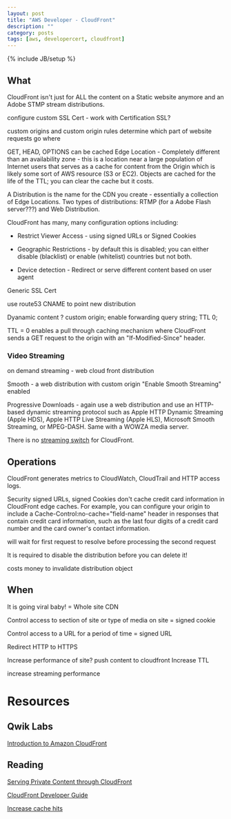 ```yaml
---
layout: post
title: "AWS Developer - CloudFront"
description: ""
category: posts
tags: [aws, developercert, cloudfront]
---
```

{% include JB/setup %}

## What 
CloudFront isn't just for ALL the content on a Static website anymore and an Adobe STMP stream distributions. 

configure custom SSL Cert - work with Certification SSL?

custom origins and custom origin rules determine which part of website requests go where

GET, HEAD, OPTIONS can be cached
Edge Location - Completely different than an availability zone - this is a location near a large population of Internet users that serves as a cache for content from the Origin which is likely some sort of AWS resource (S3 or EC2). Objects are cached for the life of the TTL; you can clear the cache but it costs.

A Distribution is the name for the CDN you create - essentially a collection of Edge Locations. Two types of distributions: RTMP (for a Adobe Flash server???) and Web Distribution.

CloudFront has many, many configuration options including:

* Restrict Viewer Access - using signed URLs or Signed Cookies

* Geographic Restrictions - by default this is disabled; you can either disable (blacklist) or enable (whitelist) countries but not both.

* Device detection - Redirect or serve different content based on user agent



Generic SSL Cert

use route53 CNAME to point new distribution

Dyanamic content ? custom origin; enable forwarding query string; TTL 0; 

TTL = 0 enables a pull through caching mechanism where CloudFront sends a GET request to the origin with an "If-Modified-Since" header. 

### Video Streaming

on demand streaming - web cloud front distribution

Smooth - a web distribution with custom origin "Enable Smooth Streaming" enabled

Progressive Downloads - again use a web distribution and use an HTTP-based dynamic streaming protocol such as Apple HTTP Dynamic Streaming (Apple HDS), Apple HTTP Live Streaming (Apple HLS), Microsoft Smooth Streaming, or MPEG-DASH. Same with a WOWZA media server.

There is no [streaming switch](http://docs.aws.amazon.com/AmazonCloudFront/latest/DeveloperGuide/cache-hit-ratio.html#cache-hit-ratio-http-streaming) for CloudFront.

## Operations

CloudFront generates metrics to CloudWatch, CloudTrail and HTTP access logs. 

Security
  signed URLs, signed Cookies
  don't cache credit card information in CloudFront edge caches. For example, you can configure your origin to include a Cache-Control:no-cache="field-name" header in responses that contain credit card information, such as the last four digits of a credit card number and the card owner's contact information.

will wait for first request to resolve before processing the second request

It is required to disable the distribution before you can delete it!

costs money to invalidate distribution object

## When

It is going viral baby! = Whole site CDN

Control access to section of site or type of media on site = signed cookie

Control access to a URL for a period of time = signed URL

Redirect HTTP to HTTPS



Increase performance of site?
  push content to cloudfront
  Increase TTL

increase streaming performance

# Resources

## Qwik Labs
[Introduction to Amazon CloudFront](https://qwiklabs.com/focuses/2362)

## Reading
[Serving Private Content through CloudFront](http://docs.aws.amazon.com/AmazonCloudFront/latest/DeveloperGuide/PrivateContent.html)

[CloudFront Developer Guide](http://docs.aws.amazon.com/AmazonCloudFront/latest/DeveloperGuide/Introduction.html)

[Increase cache hits](http://docs.aws.amazon.com/AmazonCloudFront/latest/DeveloperGuide/cache-hit-ratio.html)
